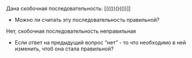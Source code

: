 Дана скобочная последовательность: [((())()(())]]

- Можно ли считать эту последовательность правильной?

Нет, скобочная последовательность неправильная


- Если ответ на предыдущий вопрос “нет” - то что необходимо в ней изменить, чтоб она стала правильной?
